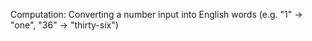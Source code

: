 Computation: Converting a number input into English words (e.g. "1" -> "one", "36" -> "thirty-six")
